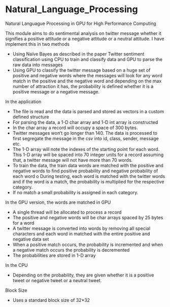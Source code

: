 # Natural_Language_Processing
Natural Languague Processing in GPU for High Performance Computing

This module aims to do sentimental analysis on twitter message whether it signifies a positive attitude or a negative attitude or a neutral attitude. I have implement this in two methods
- Using Naïve Bayes as described in the paper Twitter sentiment classification using CPU to train and classify data and GPU to parse the raw data into messages
- Using GPU to classify the twitter message based on a huge set of positive and negative words where the messages will look for any word match in the positive and the negative word and depending on the max number of attraction it has, the probability is defined whether it is a positive message or a negative message.

In the application
- The file is read and the data is parsed and stored as vectors in a custom defined structure
- For parsing the data, a 1-D char array and 1-D int array is constructed
- In the char array a record will occupy a space of 300 bytes.
- Twitter messages won’t go longer than 140. The data is processed to first segregate the message in the csv into id, class, sender, message etc.
- The 1-D array will note the indexes of the starting point for each word. This 1-D array will be spaced into 70 integer units for a record assuming that, a twitter message will not have more than 70 words.
- To train the data, the train data words are matched with the positive and negative words to find positive probability and negative probability of each word o During testing, each word is matched with the twitter words and if the word is a match, the probability is multiplied for the respective category.
- If no match a small probability is assigned in each category.

In the GPU version, the words are matched in GPU
- A single thread will be allocated to process a record
- The positive and negative words will be char arrays spaced by 25 bytes for a word
- A twitter message is converted into words by removing all special characters and each word in matched with the entire positive and negative data set
- When a positive match occurs, the probability is incremented and when a negative match occurs the probability is decremented
- The probabilities are stored in 1-D array

In the CPU
- Depending on the probability, they are given whether it is a positive tweet or negative tweet or a neutral tweet.

Block Size
- Uses a standard block size of 32*32
